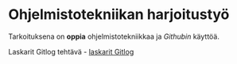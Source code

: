 # Ohjelmistotekniikan harjoitustyö

Tarkoituksena on __oppia__ ohjelmistotekniikkaa ja _Githubin_ käyttöä.


Laskarit Gitlog tehtävä - [laskarit Gitlog](https://github.com/JanneKarki/ot-harjoitustyo/blob/main/laskarit/viikko1/gitlock.txt)
